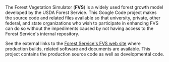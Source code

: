 The Forest Vegetation Simulator (**FVS**) is a widely used forest growth model developed by the USDA Forest Service. This Google Code project makes the source code and related files available so that university, private, other federal, and state organizations who wish to participate in enhancing FVS can do so without the impediments caused by not having access to the Forest Service's internal repository.

See the external links to the [Forest Service's FVS web site](http://www.fs.fed.us/fmsc/fvs/) where production builds, related software and documents are available. This project contains the production source code as well as developmental code.

